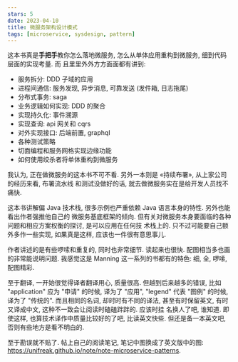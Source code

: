 ```yaml
---
stars: 5
date: 2023-04-10
title: 微服务架构设计模式
tags: [microservice, sysdesign, pattern]
---
```


这本书真是**手把手**教你怎么落地微服务, 怎么从单体应用重构到微服务, 细到代码层面的实现考量. 而
且里里外外方方面面都有讲到:

* 服务拆分: DDD 子域的应用
* 进程间通信: 服务发现, 异步消息, 可靠发送 (发件箱, 日志拖尾)
* 分布式事务: saga
* 业务逻辑如何实现: DDD 的聚合
* 实现持久化: 事件溯源
* 实现查询: api 网关和 cqrs
* 对外实现接口: 后端前置, graphql
* 各种测试策略
* 切面编程和服务网格实现边缘功能
* 如何使用绞杀者将单体重构到微服务

我认为, 正在做微服务的这本书不可不看. 另外一本则是 «持续布署», 从上家公司的经历来看, 布署流水线
和测试没做好的话, 就去做微服务实在是给开发人员找不痛快.

这本书讲解偏 Java 技术栈, 很多示例也严重依赖 Java 语言本身的特性. 另外也能看出作者强推他自己的
微服务基底框架的倾向. 但有关对微服务本身要面临的各种问题和相应方案权衡的探讨, 是可以应用在任何技
术栈上的. 只不过可能要自己额外多作一些实现, 如果真是这样, 应该也一件很有意思事儿.

作者讲述的是有些啰嗦和重复的, 同时也非常细节. 读起来也很快. 配图相当多也画的非常能说明问题.
我感觉这是 Manning 这一系列的书都有的特色: 细, 全, 啰嗦, 配图精彩.

至于翻译, 一开始很觉得译者翻译用心, 质量很高. 但越到后来越多的错误, 比如 "application" 应为
"申请" 的时候, 译为了 "应用", "legend" 代表 "图例" 的时候, 译为了 "传统的". 而且相同的名词,
却时时有不同的译法, 甚至有时保留英文, 有时又译成中文, 这种不一致会让阅读时磕磕跘跘的. 应该时挂
名换人了吧, 谁知道. 即使这样, 也算技术译作中质量比较好的了吧, 比读英文快些. 但还是备一本英文吧,
否则有些地方是看不明白的.

至于勘误就不贴了. 帖上自己的阅读笔记, 笔记中图换成了英文版中的图:
<https://unifreak.github.io/note/note-microservice-patterns>.

